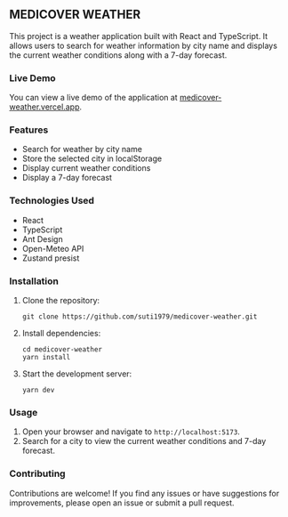 ## MEDICOVER WEATHER

This project is a weather application built with React and TypeScript. It allows users to search for weather information by city name and displays the current weather conditions along with a 7-day forecast.

### Live Demo

You can view a live demo of the application at [medicover-weather.vercel.app](https://medicover-weather.vercel.app).

### Features

- Search for weather by city name
- Store the selected city in localStorage
- Display current weather conditions
- Display a 7-day forecast

### Technologies Used

- React
- TypeScript
- Ant Design
- Open-Meteo API
- Zustand presist

### Installation

1. Clone the repository:
   ```
   git clone https://github.com/suti1979/medicover-weather.git
   ```
2. Install dependencies:
   ```
   cd medicover-weather
   yarn install
   ```
3. Start the development server:
   ```
   yarn dev
   ```

### Usage

1. Open your browser and navigate to `http://localhost:5173`.
2. Search for a city to view the current weather conditions and 7-day forecast.

### Contributing

Contributions are welcome! If you find any issues or have suggestions for improvements, please open an issue or submit a pull request.
